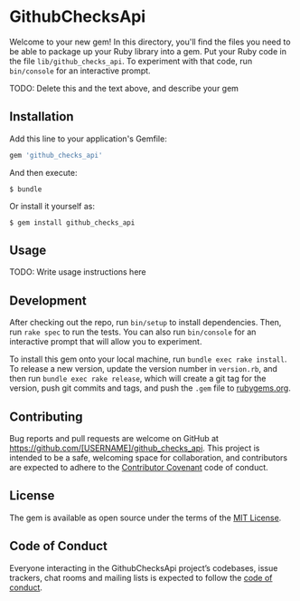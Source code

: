 # GithubChecksApi

Welcome to your new gem! In this directory, you'll find the files you need to be able to package up your Ruby library into a gem. Put your Ruby code in the file `lib/github_checks_api`. To experiment with that code, run `bin/console` for an interactive prompt.

TODO: Delete this and the text above, and describe your gem

## Installation

Add this line to your application's Gemfile:

```ruby
gem 'github_checks_api'
```

And then execute:

    $ bundle

Or install it yourself as:

    $ gem install github_checks_api

## Usage

TODO: Write usage instructions here

## Development

After checking out the repo, run `bin/setup` to install dependencies. Then, run `rake spec` to run the tests. You can also run `bin/console` for an interactive prompt that will allow you to experiment.

To install this gem onto your local machine, run `bundle exec rake install`. To release a new version, update the version number in `version.rb`, and then run `bundle exec rake release`, which will create a git tag for the version, push git commits and tags, and push the `.gem` file to [rubygems.org](https://rubygems.org).

## Contributing

Bug reports and pull requests are welcome on GitHub at https://github.com/[USERNAME]/github_checks_api. This project is intended to be a safe, welcoming space for collaboration, and contributors are expected to adhere to the [Contributor Covenant](http://contributor-covenant.org) code of conduct.

## License

The gem is available as open source under the terms of the [MIT License](https://opensource.org/licenses/MIT).

## Code of Conduct

Everyone interacting in the GithubChecksApi project’s codebases, issue trackers, chat rooms and mailing lists is expected to follow the [code of conduct](https://github.com/[USERNAME]/github_checks_api/blob/master/CODE_OF_CONDUCT.md).
